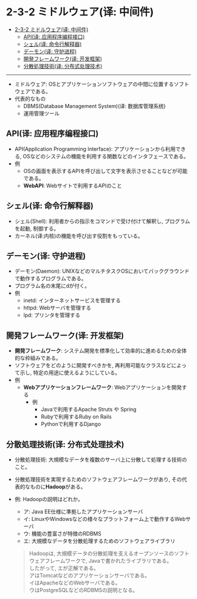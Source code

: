 # 2-3-2 ミドルウェア(译: 中间件)

- [2-3-2 ミドルウェア(译: 中间件)](#2-3-2-ミドルウェア译-中间件)
  - [API(译: 应用程序编程接口)](#api译-应用程序编程接口)
  - [シェル(译: 命令行解释器)](#シェル译-命令行解释器)
  - [デーモン(译: 守护进程)](#デーモン译-守护进程)
  - [開発フレームワーク(译: 开发框架)](#開発フレームワーク译-开发框架)
  - [分散処理技術(译: 分布式处理技术)](#分散処理技術译-分布式处理技术)

---

- ミドルウェア: OSとアプリケーションソフトウェアの中間に位置するソフトウェアである。
- 代表的なもの
  - DBMS(Database Management System)(译: 数据库管理系统)
  - 運用管理ツール

## API(译: 应用程序编程接口)

- API(Application Programming Interface): アプリケーションから利用できる, OSなどのシステムの機能を利用する関数などのインタフェースである。
- 例
  - OSの画面を表示するAPIを呼び出して文字を表示させることなどが可能である。
  - **WebAPI**: Webサイトで利用するAPIのこと

## シェル(译: 命令行解释器)

- シェル(Shell): 利用者からの指示をコマンドで受け付けて解釈し, プログラムを起動, 制御する。
- カーネル(译:内核)の機能を呼び出す役割をもっている。

## デーモン(译: 守护进程)

- デーモン(Daemon): UNIXなどのマルチタスクOSにおいてバックグラウンドで動作するプログラムである。
- プログラム名の末尾にdが付く。
- 例
  - inetd: インターネットサービスを管理する
  - httpd: Webサーバを管理する
  - lpd: プリンタを管理する

## 開発フレームワーク(译: 开发框架)

- **開発フレームワーク**: システム開発を標準化して効率的に進めるための全体的な枠組みである。
- ソフトウェアをどのように開発すべきかを, 再利用可能なクラスなどによって示し, 特定の用途に使えるようにしている。
- 例
  - **Webアプリケーションフレームワーク**: Webアプリケーションを開発する
    - 例
      - Javaで利用するApache Struts や Spring
      - Rubyで利用するRuby on Rails
      - Pythonで利用するDjango

## 分散処理技術(译: 分布式处理技术)

- 分散処理技術: 大規模なデータを複数のサーバ上に分散して処理する技術のこと。
- 分散処理技術を実現するためのソフトウェアフレームワークがあり, その代表的なものに**Hadoop**がある。
- 例: Hadoopの説明はどれか。
  - ア: Java EE仕様に準拠したアプリケーションサーバ
  - イ: LinuxやWindowsなどの様々なプラットフォーム上で動作するWebサーバ
  - ウ: 機能の豊富さが特徴のRDBMS
  - エ: 大規模なデータを分散処理するためのソフトウェアライブラリ

  > Hadoopは, 大規模データの分散処理を支えるオープンソースのソフトウェアフレームワークで, Javaで書かれたライブラリである。  
  > したがって, エが正解である。  
  > アはTomcatなどのアプリケーションサーバである。  
  > イはApacheなどのWebサーバである。  
  > ウはPostgreSQLなどのRDBMSの説明となる。
